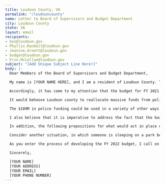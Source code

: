 ```yaml
---
title: Loudoun County, VA
permalink: "/loudouncounty"
name: Letter to Board of Supervisors and Budget Department
city: Loudoun County
state: VA
layout: email
recipients:
- bos@loudoun.gov
- Phyllis.Randall@loudoun.gov
- Jeanine.Arnett@loudoun.gov
- budget@loudoun.gov
- Erin.McLellan@loudoun.gov
subject: "[Add Unique Subject Line Here!]"
body: |-
  Dear Members of the Board of Supervisors and Budget Department,

  My name is [YOUR NAME HERE], and I am a resident of Loudoun County. This past week, our nation has been gripped by protests calling for rapid and meaningful change with regard to police brutality, an end to racism and anti-Blackness, and immediate improvements in how Black people are treated in America.

  Accordingly, it has come to my attention that the budget for FY 2021 was recently revised, and that city officials will soon begin the FY 2022 budget process. In reading the budget for FY 2021 and the predicted budget for FY 2022, a few things jumped out at me. First, I noticed that the Sheriff’s office is predicted to be allocated a massive $109M, an increase in $4.9M from FY 2019. Along with this, an increase by approximately 70 employees was noted.

  It would behoove Loudoun county to reallocate massive funds from policing to social services and community betterment. I hope that you and your colleagues will continue to monitor the situation in Minneapolis, as they have decided to officially disband the police as it stands and instead establish a community-based safety program. This program will serve as a pilot for the rest of America, and I hope you will consider taking their guidance.

  The $109M in police funding could be used in a variety of other ways to better our community. Some examples include the Mental Health, Substance Abuse, and Developmental Services branch of Loudoun’s government. As you know, the opiate crisis has been very prevalent in Loudoun county. I believe the most efficient way to fight this crisis is not by aggressive policing of citizens, but by increasing funding for addiction services. Many people addicted to opioids are average citizens who were overprescribed once and hooked forever. The $55M allocated to this department pales in comparison to the funding given to the police. I would urge you to consider this and other departments more highly when drafting your next budget. I believe that the need for increased policing simply indicates a failure of the community to support its citizens adequately, and that to truly improve our community we need to focus on supporting citizens, not policing them more.

  I also believe that it is imperative to address the fact that the board has considered placing SROs in elementary schools, when elementary schools in Loudoun do not have a registered nurse on site. If the SRO truly is for student safety, then it seems as if it would be required to have a registered nurse as well, as far more medical emergencies happen than true police emergencies in schools on a daily basis. I urge you to reallocate funds towards hiring at least one registered nurse per school in Loudoun county.

  In addition, the following propositions for what would act in place of police in certain situations must be addressed. Consider a person having a mental health crisis. Typically, this person would call 911 and emergency services would be dispatched. However, we have seen the devastating consequences of this system. In Purcellville in 2017, a high school student in the midst of a mental health crisis was unduly shot multiple times by the first responding officer on scene. The officer was not charged, but the family won a lawsuit in court ruling that the shooting was uncalled for. Instead, imagine if a trained mental health professional were the responder. They would have the training to get the patient the true mental help they need, instead of responding with violence. Many people attempt to commit “suicide by police,” but if they don’t expect someone to respond with a gun, then they won’t be able to follow through with such an idea.

  Consider another situation, in which someone is sleeping on a park bench. Instead of police responding and arresting the person, imagine if a city employee responded by checking in on them, finding if they need a place to sleep, food, water, or healthcare. Often times, most of the welfare necessities in an area have been delegated to the police, and the police only know to respond with arrests. Instead, we must take action to give these social responsibilities to properly trained people. For this to be done, we must defund the police and reallocate these funds to social welfare initiatives.

  As you enter the process of developing the FY 2022 budget, I call on you to create a community review board to provide oversight for police in the county. I call on you to protect your Black community members by reallocating the funds of the police force budget to fund what Black and other marginalized communities need to be safe and healthy: COVID-19 relief, affordable housing, education, healthcare (including mental healthcare), jobs with livable wages, community centers, treatment, and community-led organizations.

  Sincerely,

  [YOUR NAME]
  [YOUR ADDRESS]
  [YOUR EMAIL]
  [YOUR PHONE NUMBER]
---
```


